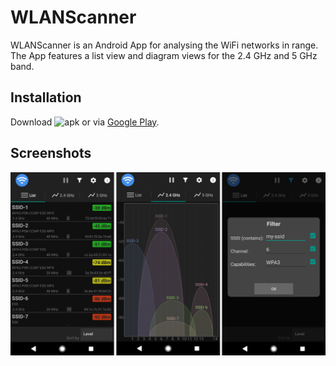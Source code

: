 # WLANScanner

WLANScanner is an Android App for analysing the WiFi networks in range.  
The App features a list view and diagram views for the 2.4 GHz and 5 GHz band.

## Installation
Download ![apk](https://github.com/bewue/WLANScanner/releases/latest) or via [Google Play](https://play.google.com/store/apps/details?id=org.bitbatzen.wlanscanner).

## Screenshots
![](https://github.com/bewue/Misc/blob/main/Pictures/WLANScanner-Screenshots.png)
